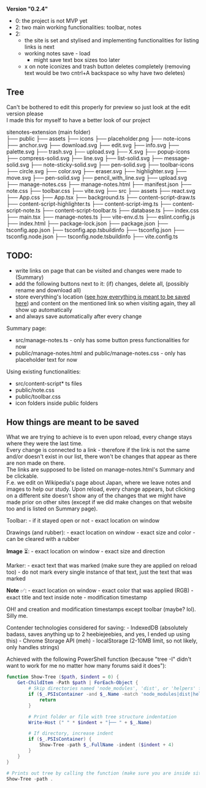 **Version "0.2.4"**  
- 0: the project is not MVP yet  
- 2: two main working functionalities: toolbar, notes  
- 2: 
    - the site is set and stylised and implementing functionalities for listing links is next
    - working notes save - load
        - might save text box sizes too later
    - x on note iconizes and trash button deletes completely (removing text would be two cntrl+A backspace so why have two deletes)

## Tree
Can't be bothered to edit this properly for preview so just look at the edit version please  
I made this for myself to have a better look of our project  

sitenotes-extension (main folder)  
├── public
    ├── assets
    ├── icons
        ├── placeholder.png
    ├── note-icons
        ├── anchor.svg
        ├── download.svg
        ├── edit.svg
        ├── info.svg
        ├── palette.svg
        ├── trash.svg
        ├── upload.svg
        ├── X.svg
    ├── popup-icons
        ├── compress-solid.svg
        ├── line.svg
        ├── list-solid.svg
        ├── message-solid.svg
        ├── note-sticky-solid.svg
        ├── pen-solid.svg
    ├── toolbar-icons
        ├── circle.svg
        ├── color.svg
        ├── eraser.svg
        ├── highlighter.svg
        ├── move.svg
        ├── pen-solid.svg
        ├── pencil_with_line.svg
        ├── upload.svg
    ├── manage-notes.css
    ├── manage-notes.html
    ├── manifest.json
    ├── note.css
    ├── toolbar.css
    ├── vite.svg
├── src
    ├── assets
        ├── react.svg
    ├── App.css
    ├── App.tsx
    ├── background.ts
    ├── content-script-draw.ts
    ├── content-script-highlighter.ts
    ├── content-script-img.ts
    ├── content-script-note.ts
    ├── content-script-toolbar.ts
    ├── database.ts
    ├── index.css
    ├── main.tsx
    ├── manage-notes.ts
    ├── vite-env.d.ts
├── eslint.config.js
├── index.html
├── package-lock.json
├── package.json
├── tsconfig.app.json
├── tsconfig.app.tsbuildinfo
├── tsconfig.json
├── tsconfig.node.json
├── tsconfig.node.tsbuildinfo
├── vite.config.ts

## TODO:  

- write links on page that can be visited and changes were made to (Summary)
- add the following buttons next to it: (if) changes, delete all, (possibly rename and download all)
- store everything's location ([see how everything is meant to be saved here](#how-things-are-meant-to-be-saved)) and content on the mentioned link so when visiting again, they all show up automatically
- and always save automatically after every change

Summary page:
- src/manage-notes.ts - only has some button press functionalities for now
- public/manage-notes.html and public/manage-notes.css - only has placeholder text for now

Using existing functionalities:
- src/content-script* ts files
- public/note.css
- public/toolbar.css
- icon folders inside public folders

## How things are meant to be saved

What we are trying to achieve is to even upon reload, every change stays where they were the last time.  
Every change is connected to a link - therefore if the link is not the same and/or doesn't exist in our list, there won't be changes that appear as there are non made on there.  
The links are supposed to be listed on manage-notes.html's Summary and be clickable.   
F.e. we edit on Wikipedia's page about Japan, where we leave notes and images to help our study. Upon reload, every change appears, but clicking on a different site doesn't show any of the changes that we might have made prior on other sites (except if we did make changes on that website too and is listed on Summary page).  

Toolbar:
    - if it stayed open or not
    - exact location on window

Drawings (and rubber):
    - exact location on window
    - exact size and color
    - can be cleared with a rubber

**Image** ⏳:
    - exact location on window
    - exact size and direction

Marker:
    - exact text that was marked (make sure they are applied on reload too)
        - do not mark every single instance of that text, just the text that was marked

**Note** ✅:
    - exact location on window
    - exact color that was applied (RGB)
    - exact title and text inside note
    - modification timestamp

OH! and creation and modification timestamps except toolbar (maybe? lol). Silly me.  

Contender technologies considered for saving:
    - IndexedDB (absolutely badass, saves anything up to 2 heebiejeebies, and yes, I ended up using this)
    - Chrome Storage API (meh)
    - localStorage (2-10MB limit, so not likely, only handles strings)

Achieved with the following PowerShell function (because "tree -I" didn't want to work for me no matter how many forums said it does"):  

```powershell
function Show-Tree ($path, $indent = 0) {
    Get-ChildItem -Path $path | ForEach-Object {
        # Skip directories named 'node_modules', 'dist', or 'helpers' for cleaner printing (remove if needed)
        if ($_.PSIsContainer -and $_.Name -match 'node_modules|dist|helpers') {
            return
        }

        # Print folder or file with tree structure indentation
        Write-Host (" " * $indent + "├── " + $_.Name)

        # If directory, increase indent
        if ($_.PSIsContainer) {
            Show-Tree -path $_.FullName -indent ($indent + 4)
        }
    }
}

# Prints out tree by calling the function (make sure you are inside sitenotes-extension already)
Show-Tree -path .
```
